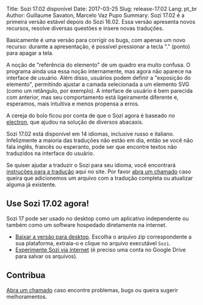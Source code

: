 Title: Sozi 17.02 disponível
Date: 2017-03-25
Slug: release-17.02
Lang: pt_br
Author: Guillaume Savaton, Marcelo Vaz Pupo
Summary:
    Sozi 17.02 é a primeira versão estável depois do Sozi 16.02.
    Essa versão apresenta novos recursos, resolve diversas questões e insere novas traduções.

Basicamente é uma versão para corrigir os bugs, com apenas um novo recurso:
durante a apresentação, é possível pressionar a tecla "." (ponto) para apagar a tela.

A noção de "referência do elemento" de um quadro era muito confusa.
O programa ainda usa essa noção internamente, mas agora não aparece na interface de usuário. Além disso, usuários podem definir a "exposição do elemento", permitindo ajustar a camada selecionada a um elemento SVG (como um retângulo, por exemplo).
A interface de usuário é bem parecida com anterior, mas seu comportamento está ligeiramente diferente e, esperamos, mais intuitiva e menos propensa a erros.

A cereja do bolo ficou por conta de que o Sozi agora é baseado no [electron](http://electron.atom.io/), que ajudou na solução de diversos abacaxis.

Sozi 17.02 está disponível em 14 idiomas, inclusive russo e italiano.
Infelizmente a maioria das traduções não estão em dia, então se você não fala inglês,
francês ou esperanto, pode ser que encontre textos não traduzidos na interface do usuário.

Se quiser ajudar a traduzir o Sozi para seu idioma, você encontrará [instruções para a tradução](|filename|/pages/pt_br/translate-editor.md) aqui no site.
Por favor [abra um chamado](https://github.com/senshu/Sozi/issues) caso queira que adicionemos um arquivo com a tradução completa
ou atualizar alguma já existente.


Use Sozi 17.02 agora!
-------------------

Sozi 17 pode ser usado no desktop como um aplicativo independente ou também como um software hospedado diretamente na internet.

* [Baixar a versão para desktop](https://github.com/senshu/Sozi/releases/tag/17.02).
  Escolha o arquivo zip correspondente a sua plataforma, extraia-o e clique no arquivo executável `Sozi`.
* [Experimente Sozi via internet](/demo) (é preciso uma conta no Google Drive para salvar os arquivos).

Contribua
----------

[Abra um chamado](https://github.com/senshu/Sozi/issues) caso encontre problemas, bugs
ou queira sugerir melhoramentos.

